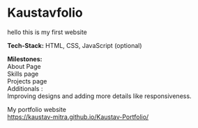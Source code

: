 # Kaustavfolio
hello this is my first website 

<b>Tech-Stack:</b>
HTML, CSS, JavaScript (optional)

<b>Milestones:</b><br>
About Page<br>
Skills page<br>
Projects page<br>
Additionals :<br>
Improving designs and adding more details like responsiveness.

My portfolio website<br>
https://kaustav-mitra.github.io/Kaustav-Portfolio/

